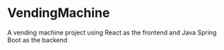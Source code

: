 # VendingMachine
A vending machine project using React as the frontend and Java Spring Boot as the backend
